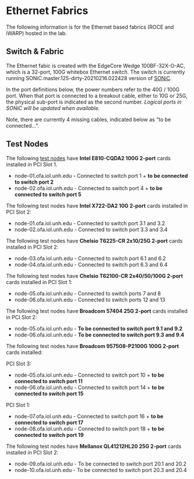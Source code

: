 # Ethernet Fabrics

The following information is for the Ethernet based fabrics (ROCE and iWARP)
hosted in the lab.

## Switch & Fabric

The Ethernet fabic is created with the EdgeCore Wedge 100BF-32X-O-AC, which is
a 32-port, 100G whitebox Ethernet switch.  The switch is currently running
SONiC.master.125-dirty-20210216.022428 version of [SONiC](https://azure.github.io/SONiC/).

In the port definitions below, the power numbers refer to the 40G / 100G port. When
that port is connected to a breakout cable, either to 10G or 25G, the physical
sub-port is indicated as the second number.  *Logical ports in SONiC will be updated
when available.*

Note, there are currently 4 missing cables, indicated below as "to be connected...".

## Test Nodes

The following [test nodes](test_nodes.md) have **Intel E810-CQDA2 100G 2-port** cards installed in PCI Slot 1.

* node-01.ofa.iol.unh.edu - Connected to switch port 1 + **to be connected to switch port 2**
* node-02.ofa.iol.unh.edu - Connected to switch port 4 + **to be connected to switch port 5**

The following test nodes have **Intel X722-DA2 10G 2-port** cards installed in PCI Slot 2:

* node-01.ofa.iol.unh.edu - Connected to switch port 3.1 and 3.2
* node-02.ofa.iol.unh.edu - Connected to switch port 3.3 and 3.4

The following test nodes have **Chelsio T6225-CR 2x10/25G 2-port** cards installed in PCI Slot 2:

* node-03.ofa.iol.unh.edu - Connected to switch port 6.1 and 6.2
* node-04.ofa.iol.unh.edu - Connected to switch port 6.3 and 6.4

The following test nodes have **Chelsio T62100-CR 2x40/50/100G 2-port** cards installed in PCI Slot 1:

* node-05.ofa.iol.unh.edu - Connected to switch ports 7 and 8
* node-06.ofa.iol.unh.edu - Connected to switch ports 12 and 13

The following test nodes have **Broadcom 57404 25G 2-port** cards installed in PCI Slot 2:

* node-05.ofa.iol.unh.edu - **To be connected to switch port 9.1 and 9.2**
* node-06.ofa.iol.unh.edu - **To be connected to switch port 9.3 and 9.4**

The following test nodes have **Broadcom 957508-P2100G 100G 2-port** cards installed:

PCI Slot 3:

* node-05.ofa.iol.unh.edu - Connected to switch port 10 + **to be connected to switch port 11**
* node-06.ofa.iol.unh.edu - Connected to switch port 14 + **to be connected to switch port 15**

PCI Slot 1:

* node-07.ofa.iol.unh.edu - Connected to switch port 16 + **to be connected to switch port 17**
* node-08.ofa.iol.unh.edu - Connected to switch port 18 + **to be connected to switch port 19**

The following test nodes have **Mellanox QL41212HL20 25G 2-port** cards installed in PCI Slot 2:

* node-09.ofa.iol.unh.edu - To be connected to switch port 20.1 and 20.2
* node-10.ofa.iol.unh.edu - To be connected to switch port 20.3 and 20.4

